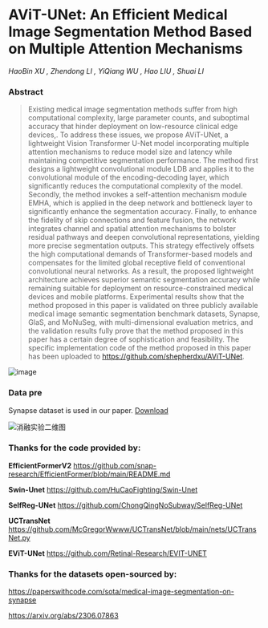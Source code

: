 # AViT-UNet: An Efficient Medical Image Segmentation Method Based on Multiple Attention Mechanisms

*HaoBin XU ,  Zhendong LI ,  YiQiang WU ,  Hao LIU ,  Shuai LI*

### Abstract

> Existing medical image segmentation methods suffer from high computational complexity, large parameter counts, and suboptimal accuracy that hinder deployment on low-resource clinical edge devices,. To address these issues, we propose AViT-UNet, a lightweight Vision Transformer U-Net model incorporating multiple attention mechanisms to reduce model size and latency while maintaining competitive segmentation performance. The method first designs a lightweight convolutional module LDB and applies it to the convolutional module of the encoding-decoding layer, which significantly reduces the computational complexity of the model. Secondly, the method invokes a self-attention mechanism module EMHA, which is applied in the deep network and bottleneck layer to significantly enhance the segmentation accuracy. Finally, to enhance the fidelity of skip connections and feature fusion, the network integrates channel and spatial attention mechanisms to bolster residual pathways and deepen convolutional representations, yielding more precise segmentation outputs. This strategy effectively offsets the high computational demands of Transformer-based models and compensates for the limited global receptive field of conventional convolutional neural networks. As a result, the proposed lightweight architecture achieves superior semantic segmentation accuracy while remaining suitable for deployment on resource-constrained medical devices and mobile platforms. Experimental results show that the method proposed in this paper is validated on three publicly available medical image semantic segmentation benchmark datasets, Synapse, GlaS, and MoNuSeg, with multi-dimensional evaluation metrics, and the validation results fully prove that the method proposed in this paper has a certain degree of sophistication and feasibility. The specific implementation code of the method proposed in this paper has been uploaded to https://github.com/shepherdxu/AViT-UNet.

![image](https://github.com/user-attachments/assets/3ac2d3fc-6194-40b5-9fe7-5bd032cbc6c0)


### Data pre

Synapse dataset is used in our paper. [Download](https://paperswithcode.com/sota/medical-image-segmentation-on-synapse-multi)

![消融实验二维图](https://github.com/user-attachments/assets/68e6302b-c484-4631-ad18-aba8af7b5f80)



### Thanks for the code provided by:

**EfficientFormerV2** https://github.com/snap-research/EfficientFormer/blob/main/README.md

**Swin-Unet** https://github.com/HuCaoFighting/Swin-Unet

**SelfReg-UNet** https://github.com/ChongQingNoSubway/SelfReg-UNet

**UCTransNet** https://github.com/McGregorWwww/UCTransNet/blob/main/nets/UCTransNet.py

**EViT-UNet**  https://github.com/Retinal-Research/EVIT-UNET

### Thanks for the datasets open-sourced by:

https://paperswithcode.com/sota/medical-image-segmentation-on-synapse

https://arxiv.org/abs/2306.07863
